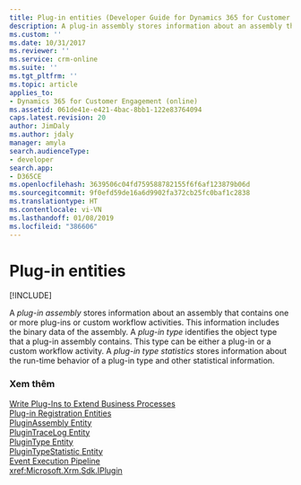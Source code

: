 ```yaml
---
title: Plug-in entities (Developer Guide for Dynamics 365 for Customer Engagement) | MicrosoftDocs
description: A plug-in assembly stores information about an assembly that contains one or more plug-ins or custom workflow activities. This information includes the binary data of the assembly.
ms.custom: ''
ms.date: 10/31/2017
ms.reviewer: ''
ms.service: crm-online
ms.suite: ''
ms.tgt_pltfrm: ''
ms.topic: article
applies_to:
- Dynamics 365 for Customer Engagement (online)
ms.assetid: 061de41e-e421-4bac-8bb1-122e83764094
caps.latest.revision: 20
author: JimDaly
ms.author: jdaly
manager: amyla
search.audienceType:
- developer
search.app:
- D365CE
ms.openlocfilehash: 3639506c04fd759588782155f6f6af123879b06d
ms.sourcegitcommit: 9f0efd59de16a6d9902fa372cb25fc0baf1c2838
ms.translationtype: HT
ms.contentlocale: vi-VN
ms.lasthandoff: 01/08/2019
ms.locfileid: "386606"
---
```

# <a name="plug-in-entities"></a>Plug-in entities

[!INCLUDE[](../includes/cc_applies_to_update_9_0_0.md)]

A *plug-in assembly* stores information about an assembly that contains one or more plug-ins or custom workflow activities. This information includes the binary data of the assembly. A *plug-in type* identifies the object type that a plug-in assembly contains. This type can be either a plug-in or a custom workflow activity. A *plug-in type statistics* stores information about the run-time behavior of a plug-in type and other statistical information.  
  
### <a name="see-also"></a>Xem thêm  
 [Write Plug-Ins to Extend Business Processes](write-plugin-extend-business-processes.md)<br />
 [Plug-in Registration Entities](plug-in-registration-entities.md)<br />
 [PluginAssembly Entity](entities/pluginassembly.md)<br />
 [PluginTraceLog Entity](entities/plugintracelog.md)<br />
 [PluginType Entity](entities/plugintype.md)<br />
 [PluginTypeStatistic Entity](entities/plugintypestatistic.md)<br />
 [Event Execution Pipeline](event-execution-pipeline.md)<br />
 <xref:Microsoft.Xrm.Sdk.IPlugin><br />
